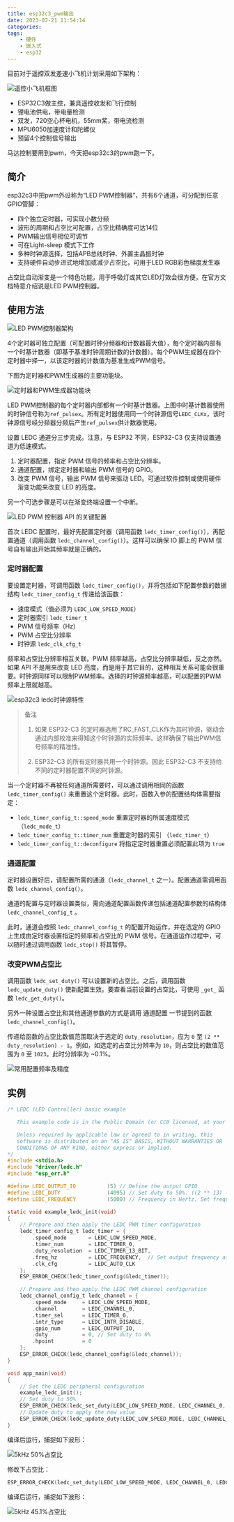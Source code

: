 ```yaml
---
title: esp32c3_pwm输出
date: 2023-07-21 11:54:14
categories:
tags:
    - 硬件
    - 嵌入式
    - esp32
---
```


目前对于遥控双发差速小飞机计划采用如下架构：

![遥控小飞机框图](https://imgs.boringhex.top/blog/img_v2_4f4d8ee0-0492-4165-acb8-0722eb17d04g.png)

<!-- more -->

- ESP32C3做主控，兼具遥控收发和飞行控制
- 锂电池供电，带电量检测
- 双发，720空心杯电机，55mm桨，带电流检测
- MPU6050加速度计和陀螺仪
- 预留4个控制信号输出

马达控制要用到pwm，今天把esp32c3的pwm跑一下。

## 简介

esp32c3中把pwm外设称为“LED PWM控制器”，共有6个通道，可分配到任意GPIO管脚：

- 四个独立定时器，可实现小数分频
- 波形的周期和占空比可配置，占空比精确度可达14位
- PWM输出信号相位可调节
- 可在Light-sleep 模式下工作
- 多种时钟源选择，包括APB总线时钟、外置主晶振时钟
- 支持硬件自动步进式地增加或减少占空比，可用于LED RGB彩色梯度发生器

占空比自动渐变是一个特色功能，用于呼吸灯或其它LED灯效会很方便，在官方文档特意介绍说是LED PWM控制器。

## 使用方法

![LED PWM控制器架构](https://imgs.boringhex.top/blog/20230718170546.png)

4个定时器可独立配置（可配置时钟分频器和计数器最大值），每个定时器内部有一个时基计数器（即基于基准时钟周期计数的计数器）。每个PWM生成器在四个定时器中择一，以该定时器的计数值为基准生成PWM信号。

下图为定时器和PWM生成器的主要功能块。

![定时器和PWM生成器功能块](https://imgs.boringhex.top/blog/20230718170735.png)

LED PWM控制器的每个定时器内部都有一个时基计数器。上图中时基计数器使用的时钟信号称为`ref_pulsex`。所有定时器使用同一个时钟源信号`LEDC_CLKx`，该时钟源信号经分频器分频后产生`ref_pulsex`供计数器使用。

设置 LEDC 通道分三步完成。注意，与 ESP32 不同，ESP32-C3 仅支持设置通道为低速模式。

1. 定时器配置，指定 PWM 信号的频率和占空比分辨率。
2. 通道配置，绑定定时器和输出 PWM 信号的 GPIO。
3. 改变 PWM 信号，输出 PWM 信号来驱动 LED。可通过软件控制或使用硬件渐变功能来改变 LED 的亮度。

另一个可选步骤是可以在渐变终端设置一个中断。

![LED PWM 控制器 API 的关键配置](https://imgs.boringhex.top/blog/20230718171215.png)

首次 LEDC 配置时，最好先配置定时器（调用函数 `ledc_timer_config()`），再配置通道（调用函数 `ledc_channel_config()`）。这样可以确保 IO 脚上的 PWM 信号自有输出开始其频率就是正确的。

### 定时器配置

要设置定时器，可调用函数 `ledc_timer_config()`，并将包括如下配置参数的数据结构 `ledc_timer_config_t` 传递给该函数：

- 速度模式（值必须为 `LEDC_LOW_SPEED_MODE`）
- 定时器索引 `ledc_timer_t`
- PWM 信号频率（Hz）
- PWM 占空比分辨率
- 时钟源 `ledc_clk_cfg_t`

频率和占空比分辨率相互关联。PWM 频率越高，占空比分辨率越低，反之亦然。如果 API 不是用来改变 LED 亮度，而是用于其它目的，这种相互关系可能会很重要。时钟源同样可以限制PWM频率。选择的时钟源频率越高，可以配置的PWM频率上限就越高。

![esp32c3 ledc时钟源特性](https://imgs.boringhex.top/blog/20230718172416.png)

> 备注
> 
> 1. 如果 ESP32-C3 的定时器选用了RC_FAST_CLK作为其时钟源，驱动会通过内部校准来得知这个时钟源的实际频率。这样确保了输出PWM信号频率的精准性。
> 
> 2. ESP32-C3 的所有定时器共用一个时钟源。因此 ESP32-C3 不支持给不同的定时器配置不同的时钟源。

当一个定时器不再被任何通道所需要时，可以通过调用相同的函数 `ledc_timer_config()` 来重置这个定时器。此时，函数入参的配置结构体需要指定：

- `ledc_timer_config_t::speed_mode` 重置定时器的所属速度模式 （`ledc_mode_t`）
- `ledc_timer_config_t::timer_num` 重置定时器的索引 （`ledc_timer_t`）
- `ledc_timer_config_t::deconfigure` 将指定定时器重置必须配置此项为 `true`

### 通道配置

定时器设置好后，请配置所需的通道（`ledc_channel_t` 之一）。配置通道需调用函数 `ledc_channel_config()`。

通道的配置与定时器设置类似，需向通道配置函数传递包括通道配置参数的结构体 `ledc_channel_config_t` 。

此时，通道会按照 `ledc_channel_config_t` 的配置开始运作，并在选定的 GPIO 上生成由定时器设置指定的频率和占空比的 PWM 信号。在通道运作过程中，可以随时通过调用函数 `ledc_stop()` 将其暂停。

### 改变PWM占空比

调用函数 `ledc_set_duty()` 可以设置新的占空比。之后，调用函数 `ledc_update_duty()` 使新配置生效。要查看当前设置的占空比，可使用 `_get_` 函数 `ledc_get_duty()`。

另外一种设置占空比和其他通道参数的方式是调用 通道配置 一节提到的函数 `ledc_channel_config()`。

传递给函数的占空比数值范围取决于选定的 `duty_resolution`，应为 `0` 至 `(2 ** duty_resolution) - 1`。例如，如选定的占空比分辨率为 `10`，则占空比的数值范围为 `0` 至 `1023`。此时分辨率为 ~0.1%。

![常用配置频率及精度](https://imgs.boringhex.top/blog/20230718173701.png)

## 实例

```c
/* LEDC (LED Controller) basic example

   This example code is in the Public Domain (or CC0 licensed, at your option.)

   Unless required by applicable law or agreed to in writing, this
   software is distributed on an "AS IS" BASIS, WITHOUT WARRANTIES OR
   CONDITIONS OF ANY KIND, either express or implied.
*/
#include <stdio.h>
#include "driver/ledc.h"
#include "esp_err.h"

#define LEDC_OUTPUT_IO          (5) // Define the output GPIO
#define LEDC_DUTY               (4095) // Set duty to 50%. ((2 ** 13) - 1) * 50% = 4095
#define LEDC_FREQUENCY          (5000) // Frequency in Hertz. Set frequency at 5 kHz

static void example_ledc_init(void)
{
    // Prepare and then apply the LEDC PWM timer configuration
    ledc_timer_config_t ledc_timer = {
        .speed_mode       = LEDC_LOW_SPEED_MODE,
        .timer_num        = LEDC_TIMER_0,
        .duty_resolution  = LEDC_TIMER_13_BIT,
        .freq_hz          = LEDC_FREQUENCY,  // Set output frequency at 5 kHz
        .clk_cfg          = LEDC_AUTO_CLK
    };
    ESP_ERROR_CHECK(ledc_timer_config(&ledc_timer));

    // Prepare and then apply the LEDC PWM channel configuration
    ledc_channel_config_t ledc_channel = {
        .speed_mode     = LEDC_LOW_SPEED_MODE,
        .channel        = LEDC_CHANNEL_0,
        .timer_sel      = LEDC_TIMER_0,
        .intr_type      = LEDC_INTR_DISABLE,
        .gpio_num       = LEDC_OUTPUT_IO,
        .duty           = 0, // Set duty to 0%
        .hpoint         = 0
    };
    ESP_ERROR_CHECK(ledc_channel_config(&ledc_channel));
}

void app_main(void)
{
    // Set the LEDC peripheral configuration
    example_ledc_init();
    // Set duty to 50%
    ESP_ERROR_CHECK(ledc_set_duty(LEDC_LOW_SPEED_MODE, LEDC_CHANNEL_0, LEDC_DUTY));
    // Update duty to apply the new value
    ESP_ERROR_CHECK(ledc_update_duty(LEDC_LOW_SPEED_MODE, LEDC_CHANNEL_0));
}
```

编译后运行，捕捉如下波形：

![5kHz 50%占空比](https://imgs.boringhex.top/blog/20230718212602.png)

修改下占空比：

```c
ESP_ERROR_CHECK(ledc_set_duty(LEDC_LOW_SPEED_MODE, LEDC_CHANNEL_0, LEDC_DUTY-400));
```

编译后运行，捕捉如下波形：

![5kHz 45.1%占空比](https://imgs.boringhex.top/blog/20230718214917.png)

